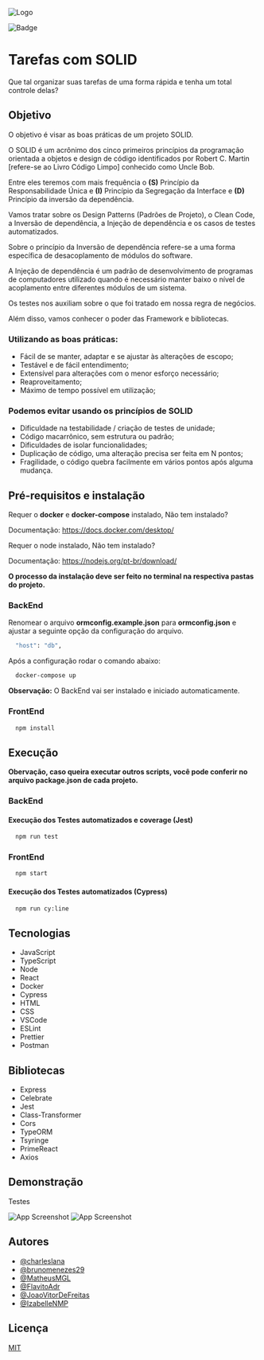 ![Logo](https://i.imgur.com/IUJPaJs.png)

![Badge](https://img.shields.io/badge/Coverage-100%-%237159c1?style=for-the-badge&logo=jest)

# Tarefas com SOLID

Que tal organizar suas tarefas de uma forma rápida e tenha um total controle delas?

## Objetivo

O objetivo é visar as boas práticas de um projeto SOLID.

O SOLID é um acrônimo dos cinco primeiros princípios da programação orientada a objetos e design de código identificados por Robert C. Martin [refere-se ao Livro Código Limpo] conhecido como Uncle Bob.

Entre eles teremos com mais frequência o **(S)** Princípio da Responsabilidade Única e **(I)** Princípio da Segregação da Interface e **(D)** Princípio da inversão da dependência.

Vamos tratar sobre os Design Patterns (Padrões de Projeto), o Clean Code, a Inversão de dependência, a Injeção de dependência e os casos de testes automatizados.

Sobre o princípio da Inversão de dependência refere-se a uma forma específica de desacoplamento de módulos do software.

A Injeção de dependência é um padrão de desenvolvimento de programas de computadores utilizado quando é necessário manter baixo o nível de acoplamento entre diferentes módulos de um sistema.

Os testes nos auxiliam sobre o que foi tratado em nossa regra de negócios.

Além disso, vamos conhecer o poder das Framework e bibliotecas.

### Utilizando as boas práticas:

- Fácil de se manter, adaptar e se ajustar às alterações de escopo;
- Testável e de fácil entendimento;
- Extensível para alterações com o menor esforço necessário;
- Reaproveitamento;
- Máximo de tempo possível em utilização;

### Podemos evitar usando os princípios de SOLID

- Dificuldade na testabilidade / criação de testes de unidade;
- Código macarrônico, sem estrutura ou padrão;
- Dificuldades de isolar funcionalidades;
- Duplicação de código, uma alteração precisa ser feita em N pontos;
- Fragilidade, o código quebra facilmente em vários pontos após alguma mudança.

## Pré-requisitos e instalação

Requer o **docker** e **docker-compose** instalado, Não tem instalado?

Documentação: https://docs.docker.com/desktop/

Requer o node instalado, Não tem instalado?

Documentação: https://nodejs.org/pt-br/download/

**O processo da instalação deve ser feito no terminal na respectiva pastas do projeto.**

### BackEnd

Renomear o arquivo **ormconfig.example.json** para **ormconfig.json** e ajustar a seguinte opção da configuração do arquivo.

```bash
  "host": "db",
```

Após a configuração rodar o comando abaixo:

```bash
  docker-compose up
```

**Observação:** O BackEnd vai ser instalado e iniciado automaticamente.

### FrontEnd

```bash
  npm install
```

## Execução

**Obervação, caso queira executar outros scripts, você pode conferir no arquivo package.json de cada projeto.**

### BackEnd

#### Execução dos Testes automatizados e coverage (Jest)

```bash
  npm run test
```

### FrontEnd

```bash
  npm start
```

#### Execução dos Testes automatizados (Cypress)

```bash
  npm run cy:line
```

## Tecnologias

- JavaScript
- TypeScript
- Node
- React
- Docker
- Cypress
- HTML
- CSS
- VSCode
- ESLint
- Prettier
- Postman

## Bibliotecas

- Express
- Celebrate
- Jest
- Class-Transformer
- Cors
- TypeORM
- Tsyringe
- PrimeReact
- Axios

## Demonstração

Testes

![App Screenshot](https://i.imgur.com/V5yI506.gif)
![App Screenshot](https://i.imgur.com/8FZpXnz.gif)

## Autores

- [@charleslana](https://github.com/charleslana)
- [@brunomenezes29](https://github.com/brunomenezes29)
- [@MatheusMGL](https://github.com/MatheusMGL)
- [@FlavitoAdr](https://github.com/FlavitoAdr)
- [@JoaoVitorDeFreitas](https://github.com/JoaoVitorDeFreitas)
- [@IzabelleNMP](https://github.com/IzabelleNMP)

## Licença

[MIT](https://github.com/charleslana/tasks/blob/master/LICENSE)
